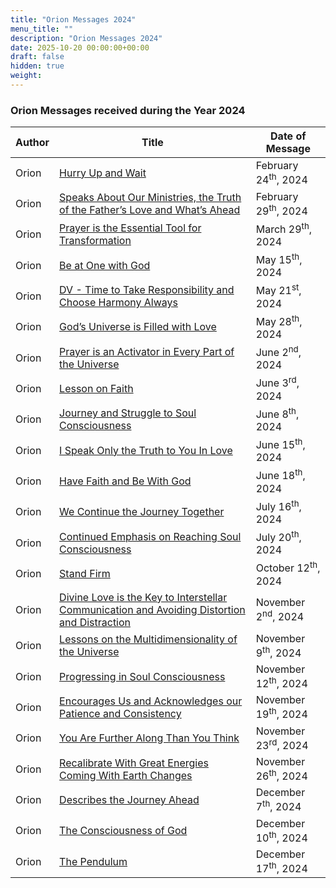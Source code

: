 ```yaml
---
title: "Orion Messages 2024"
menu_title: ""
description: "Orion Messages 2024"
date: 2025-10-20 00:00:00+00:00
draft: false
hidden: true
weight:
---
```

### Orion Messages received during the Year 2024

Author | Title | Date of Message  
---|---|---  
Orion | [Hurry Up and Wait](/contemporary-messages/messages-sorted-year/messages-2024/en-2024-2-24-2-af-orion/) | February 24<sup>th</sup>, 2024
Orion | [Speaks About Our Ministries, the Truth of the Father’s Love and What’s Ahead](/contemporary-messages/messages-sorted-year/messages-2024/en-2024-2-29-5-af-orion/) | February 29<sup>th</sup>, 2024
Orion | [Prayer is the Essential Tool for Transformation](/contemporary-messages/messages-sorted-year/messages-2024/en-2024-3-29-1-em-orion/) | March 29<sup>th</sup>, 2024
Orion | [Be at One with God](/contemporary-messages/messages-sorted-year/messages-2024/en-2024-5-15-1-af-orion/) | May 15<sup>th</sup>, 2024
Orion | [DV - Time to Take Responsibility and Choose Harmony Always](/contemporary-messages/messages-sorted-year/messages-2024/en-2024-5-21-2-af-orion/) | May 21<sup>st</sup>, 2024
Orion | [God’s Universe is Filled with Love](/contemporary-messages/messages-sorted-year/messages-2024/en-2024-5-28-1-af-orion/) | May 28<sup>th</sup>, 2024
Orion | [Prayer is an Activator in Every Part of the Universe](/contemporary-messages/messages-sorted-year/messages-2024/en-2024-6-2-3-af-orion/) | June 2<sup>nd</sup>, 2024
Orion | [Lesson on Faith](/contemporary-messages/messages-sorted-year/messages-2024/en-2024-6-3-1-af-orion/) | June 3<sup>rd</sup>, 2024
Orion | [Journey and Struggle to Soul Consciousness](/contemporary-messages/messages-sorted-year/messages-2024/en-2024-6-8-1-af-orion/) | June 8<sup>th</sup>, 2024
Orion | [I Speak Only the Truth to You In Love](/contemporary-messages/messages-sorted-year/messages-2024/en-2024-6-15-1-af-orion/) | June 15<sup>th</sup>, 2024
Orion | [Have Faith and Be With God](/contemporary-messages/messages-sorted-year/messages-2024/en-2024-6-18-2-af-orion/) | June 18<sup>th</sup>, 2024
Orion | [We Continue the Journey Together](/contemporary-messages/messages-sorted-year/messages-2024/en-2024-7-16-1-af-orion/) | July 16<sup>th</sup>, 2024
Orion | [Continued Emphasis on Reaching Soul Consciousness](/contemporary-messages/messages-sorted-year/messages-2024/en-2024-7-20-1-af-orion/) | July 20<sup>th</sup>, 2024
Orion | [Stand Firm](/contemporary-messages/messages-sorted-year/messages-2024/en-2024-10-12-1-af-orion/) | October 12<sup>th</sup>, 2024
Orion | [Divine Love is the Key to Interstellar Communication and Avoiding Distortion and Distraction](/contemporary-messages/messages-sorted-year/messages-2024/en-2024-11-2-1-af-orion/) | November 2<sup>nd</sup>, 2024
Orion | [Lessons on the Multidimensionality of the Universe](/contemporary-messages/messages-sorted-year/messages-2024/en-2024-11-9-1-af-orion/) | November 9<sup>th</sup>, 2024
Orion | [Progressing in Soul Consciousness](/contemporary-messages/messages-sorted-year/messages-2024/en-2024-11-12-2-af-orion/) | November 12<sup>th</sup>, 2024
Orion | [Encourages Us and Acknowledges our Patience and Consistency](/contemporary-messages/messages-sorted-year/messages-2024/en-2024-11-19-1-af-orion/) | November 19<sup>th</sup>, 2024
Orion | [You Are Further Along Than You Think](/contemporary-messages/messages-sorted-year/messages-2024/en-2024-11-23-1-af-orion/) | November 23<sup>rd</sup>, 2024
Orion | [Recalibrate With Great Energies Coming With Earth Changes](/contemporary-messages/messages-sorted-year/messages-2024/en-2024-11-26-1-af-orion/) | November 26<sup>th</sup>, 2024
Orion | [Describes the Journey Ahead](/contemporary-messages/messages-sorted-year/messages-2024/en-2024-12-7-1-af-orion/) | December 7<sup>th</sup>, 2024
Orion | [The Consciousness of God](/contemporary-messages/messages-sorted-year/messages-2024/en-2024-12-10-1-af-orion/) | December 10<sup>th</sup>, 2024
Orion | [The Pendulum](/contemporary-messages/messages-sorted-year/messages-2024/en-2024-12-17-1-af-orion/) | December 17<sup>th</sup>, 2024